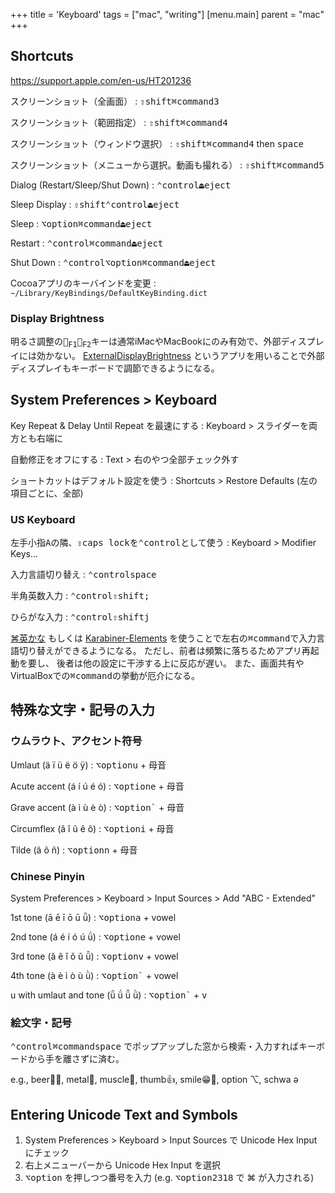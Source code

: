 +++
title = 'Keyboard'
tags = ["mac", "writing"]
[menu.main]
  parent = "mac"
+++

## Shortcuts

https://support.apple.com/en-us/HT201236

スクリーンショット（全画面）
:   <kbd>⇧shift</kbd><kbd>⌘command</kbd><kbd>3</kbd>

スクリーンショット（範囲指定）
:   <kbd>⇧shift</kbd><kbd>⌘command</kbd><kbd>4</kbd>

スクリーンショット（ウィンドウ選択）
:   <kbd>⇧shift</kbd><kbd>⌘command</kbd><kbd>4</kbd> then <kbd>space</kbd>

スクリーンショット（メニューから選択。動画も撮れる）
:   <kbd>⇧shift</kbd><kbd>⌘command</kbd><kbd>5</kbd>

Dialog (Restart/Sleep/Shut Down)
:   <kbd>⌃control</kbd><kbd>⏏︎eject</kbd>

Sleep Display
:   <kbd>⇧shift</kbd><kbd>⌃control</kbd><kbd>⏏︎eject</kbd>

Sleep
:   <kbd>⌥option</kbd><kbd>⌘command</kbd><kbd>⏏︎eject</kbd>

Restart
:   <kbd>⌃control</kbd><kbd>⌘command</kbd><kbd>⏏︎eject</kbd>

Shut Down
:   <kbd>⌃control</kbd><kbd>⌥option</kbd><kbd>⌘command</kbd><kbd>⏏︎eject</kbd>

Cocoaアプリのキーバインドを変更
:   `~/Library/KeyBindings/DefaultKeyBinding.dict`

### Display Brightness

明るさ調整の<kbd>🔅<sub>F1</sub></kbd><kbd>🔆<sub>F2</sub></kbd>キーは通常iMacやMacBookにのみ有効で、外部ディスプレイには効かない。
[ExternalDisplayBrightness](https://github.com/fnesveda/ExternalDisplayBrightness/)
というアプリを用いることで外部ディスプレイもキーボードで調節できるようになる。


## System Preferences > Keyboard

Key Repeat & Delay Until Repeat を最速にする
:   Keyboard > スライダーを両方とも右端に

自動修正をオフにする
:   Text > 右のやつ全部チェック外す

ショートカットはデフォルト設定を使う
:   Shortcuts > Restore Defaults (左の項目ごとに、全部)

### US Keyboard

左手小指<kbd>A</kbd>の隣、<kbd>⇪caps lock</kbd>を<kbd>⌃control</kbd>として使う
:   Keyboard > Modifier Keys...

入力言語切り替え
:   <kbd>⌃control</kbd><kbd>space</kbd>

半角英数入力
:   <kbd>⌃control</kbd><kbd>⇧shift</kbd><kbd>;</kbd>

ひらがな入力
:   <kbd>⌃control</kbd><kbd>⇧shift</kbd><kbd>j</kbd>

[⌘英かな](https://github.com/iMasanari/cmd-eikana)
もしくは
[Karabiner-Elements](https://pqrs.org/osx/karabiner/)
を使うことで左右の<kbd>⌘command</kbd>で入力言語切り替えができるようになる。
ただし、前者は頻繁に落ちるためアプリ再起動を要し、
後者は他の設定に干渉する上に反応が遅い。
また、画面共有やVirtualBoxでの<kbd>⌘command</kbd>の挙動が厄介になる。

## 特殊な文字・記号の入力

### ウムラウト、アクセント符号

Umlaut (ä ï ü ë ö ÿ)
:   <kbd>⌥option</kbd><kbd>u</kbd> + 母音

Acute accent (á í ú é ó)
:   <kbd>⌥option</kbd><kbd>e</kbd> + 母音

Grave accent (à ì ù è ò)
:   <kbd>⌥option</kbd><kbd>`</kbd> + 母音

Circumflex (â î û ê ô)
:   <kbd>⌥option</kbd><kbd>i</kbd> + 母音

Tilde (ã õ ñ)
:   <kbd>⌥option</kbd><kbd>n</kbd> + 母音

### Chinese Pinyin

System Preferences > Keyboard > Input Sources > Add "ABC - Extended"

1st tone (ā ē ī ō ū ǖ)
:   <kbd>⌥option</kbd><kbd>a</kbd> + vowel

2nd tone (á é í ó ú ǘ)
:   <kbd>⌥option</kbd><kbd>e</kbd> + vowel

3rd tone (ǎ ě ǐ ǒ ǔ ǚ)
:   <kbd>⌥option</kbd><kbd>v</kbd> + vowel

4th tone (à è ì ò ù ǜ)
:   <kbd>⌥option</kbd><kbd>`</kbd> + vowel

u with umlaut and tone (ǖ ǘ ǚ ǜ)
:   <kbd>⌥option</kbd><kbd>`</kbd> + <kbd>v</kbd>

### 絵文字・記号

<kbd>⌃control</kbd><kbd>⌘command</kbd><kbd>space</kbd>
でポップアップした窓から検索・入力すればキーボードから手を離さずに済む。

e.g.,
beer🍺🍻, metal🤘, muscle💪, thumb👍, smile😁🤣, option ⌥, schwa ə

## Entering Unicode Text and Symbols

1.  System Preferences > Keyboard > Input Sources で Unicode Hex Input にチェック
1.  右上メニューバーから Unicode Hex Input を選択
1.  <kbd>⌥option</kbd> を押しつつ番号を入力
    (e.g. <kbd>⌥option</kbd><kbd>2318</kbd> で ⌘ が入力される)
